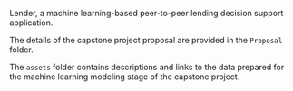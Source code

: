 Lender, a machine learning-based peer-to-peer lending decision support application.

The details of the capstone project proposal are provided in the `Proposal` folder.

The `assets` folder contains descriptions and links to the data prepared for the machine learning modeling stage of the capstone project.
